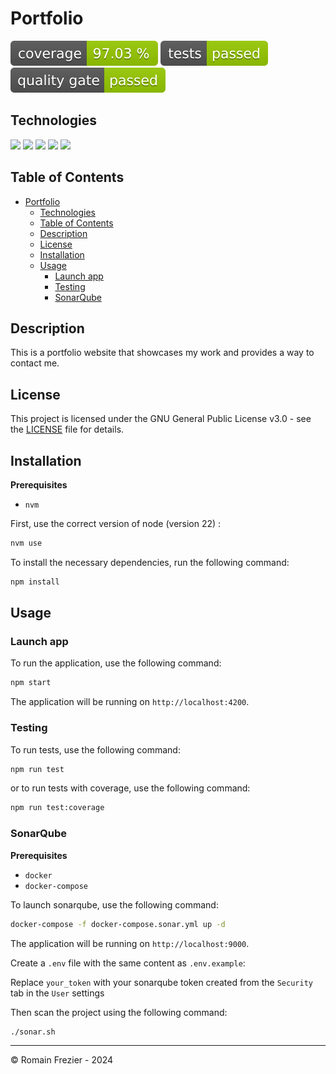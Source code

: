 # Portfolio

![](documentation/badges/coverage-badge.svg)
![](documentation/badges/test-badge.svg)
![](documentation/badges/sonar-badge.svg)

## Technologies

![](https://img.shields.io/badge/Angular-v18-red?logo=angular&labelColor=red)
![](https://img.shields.io/badge/Jest-v29-green?logo=jest&labelColor=green)
![](https://img.shields.io/badge/SonarQube-v10-blue?logo=sonarqube&labelColor=blue)
![](https://img.shields.io/badge/Firebase%20Hosting-v10-yellow?logo=firebase&labelColor=yellow)
![](https://img.shields.io/badge/GitHub%20Actions-v3-black?logo=github&labelColor=black)

## Table of Contents

<!-- TOC -->
* [Portfolio](#portfolio)
  * [Technologies](#technologies)
  * [Table of Contents](#table-of-contents)
  * [Description](#description)
  * [License](#license)
  * [Installation](#installation)
  * [Usage](#usage)
    * [Launch app](#launch-app)
    * [Testing](#testing)
    * [SonarQube](#sonarqube)
<!-- TOC -->

## Description

This is a portfolio website that showcases my work and provides a way to contact me.

## License

This project is licensed under the GNU General Public License v3.0 - see the [LICENSE](LICENSE) file for details.

## Installation

**Prerequisites**

- `nvm`

First, use the correct version of node (version 22) :

```bash
nvm use
```

To install the necessary dependencies, run the following command:

```bash
npm install
```

## Usage

### Launch app

To run the application, use the following command:

```bash
npm start
```

The application will be running on `http://localhost:4200`.

### Testing

To run tests, use the following command:

```bash
npm run test
```

or to run tests with coverage, use the following command:

```bash
npm run test:coverage
```

### SonarQube

**Prerequisites**

- `docker`
- `docker-compose`

To launch sonarqube, use the following command:

```bash
docker-compose -f docker-compose.sonar.yml up -d
```

The application will be running on `http://localhost:9000`.

Create a `.env` file with the same content as `.env.example`:

Replace `your_token` with your sonarqube token created from the `Security` tab in the `User` settings

Then scan the project using the following command:

```bash
./sonar.sh
```

---

© Romain Frezier - 2024
